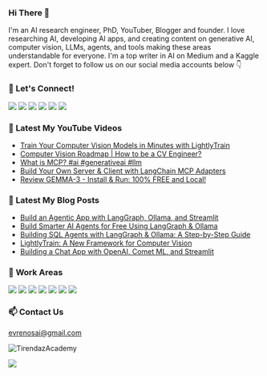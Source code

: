 ### Hi There 👋

I'm an AI research engineer, PhD, YouTuber, Blogger and founder. I love researching AI, developing AI apps, and creating content on generative AI, computer vision, LLMs, agents, and tools making these areas understandable for everyone. I'm a top writer in AI on Medium and a Kaggle expert. Don't forget to follow us on our social media accounts below 👇

### 🔗 Let's Connect!

[![](https://img.shields.io/badge/YouTube-FF0000?style=plastic&logo=youtube&logoColor=white)](https://www.youtube.com/c/TirendazAcademy)
[![](https://img.shields.io/badge/Medium-000000?&style=plastic&logo=medium&logoColor=white)](https://tirendazacademy.medium.com)
[![](https://img.shields.io/badge/LinkedIn-0A66C2?style=plastic&logo=linkedin&logoColor=white)](https://www.linkedin.com/in/tirendaz-academy/)
[![](https://img.shields.io/badge/Twitter-darkgreen?&style=plastic&logo=twitter&logoColor=white)](https://www.twitter.com/TirendazAcademy)
[![](https://img.shields.io/badge/Instagram-32012F?style=plastic&logo=instagram&logoColor=white)](https://www.instagram.com/TirendazAcademy)
[![](https://img.shields.io/badge/Kaggle-darkblue?style=plastic&logo=Kaggle&logoColor=white)](https://www.kaggle.com/TirendazAcademy)


<!-- 
[![](https://img.shields.io/badge/TikTok-000000?style=plastic&logo=tiktok&logoColor=white)](https://www.tiktok.com/TirendazAcademy)
[![](https://img.shields.io/badge/Reddit-FF4500?style=plastic&logo=reddit&logoColor=white)](https://www.reddit.com/user/TirendazAcademy)
[![](https://img.shields.io/badge/Stackoverflow-F58025?style=plastic&logo=stackoverflow&logoColor=white)](https://stackoverflow.com/users/18967083/tirendaz-academy)
[![](https://img.shields.io/badge/Quora-B92B27?&style=plastic&logo=Quora&logoColor=white)](https://www.quora.com/profile/Tirendaz-Academy)
-->

### 📌 Latest My YouTube Videos

<!-- YOUTUBE:START -->
- [Train Your Computer Vision Models in Minutes with LightlyTrain](https://www.youtube.com/watch?v=CtvX6yjUA_k)
- [Computer Vision Roadmap | How to be a CV Engineer?](https://www.youtube.com/watch?v=ootGbyHohQs)
- [What is MCP? #ai #generativeai #llm](https://www.youtube.com/shorts/XX4DcAcee9o)
- [Build Your Own Server &amp; Client with LangChain MCP Adapters](https://www.youtube.com/watch?v=RjalY4oRPtc)
- [Review GEMMA-3 - Install &amp; Run: 100% FREE and Local!](https://www.youtube.com/watch?v=kQDwA1Z8f6k)
<!-- YOUTUBE:END -->

### 🚀 Latest My Blog Posts

<!-- BLOG-POST-LIST:START -->
- [Build an Agentic App with LangGraph, Ollama, and Streamlit](https://medium.com/data-science-collective/build-an-agentic-app-with-langgraph-ollama-and-streamlit-258f393bd572?source=rss-b5cbb779640e------2)
- [Build Smarter AI Agents for Free Using LangGraph &amp; Ollama](https://medium.com/data-science-collective/build-smarter-ai-agents-for-free-using-langgraph-ollama-9096ad7952aa?source=rss-b5cbb779640e------2)
- [Building SQL Agents with LangGraph &amp; Ollama: A Step-by-Step Guide](https://levelup.gitconnected.com/building-sql-agents-with-langgraph-ollama-a-step-by-step-guide-2948703eef63?source=rss-b5cbb779640e------2)
- [LightlyTrain: A New Framework for Computer Vision](https://medium.com/data-science-collective/lightlytrain-a-new-framework-for-computer-vision-1b71d988789b?source=rss-b5cbb779640e------2)
- [Building a Chat App with OpenAI, Comet ML, and Streamlit](https://pub.towardsai.net/building-a-chat-app-with-openai-comet-ml-and-streamlit-31672dcd9cc6?source=rss-b5cbb779640e------2)
<!-- BLOG-POST-LIST:END -->

<!--

### 🔗 Let's Connect! (Turkish)

[![](https://img.shields.io/badge/YouTube-FF0000?style=plastic&logo=youtube&logoColor=white)](https://www.youtube.com/c/tirendazakademi)
[![](https://img.shields.io/badge/Medium-000000?&style=plastic&logo=medium&logoColor=white)](https://tirendazakademi.medium.com)
[![](https://img.shields.io/badge/Instagram-E4405F?style=plastic&logo=instagram&logoColor=white)](https://www.instagram.com/AkademiTirendaz)
[![](https://img.shields.io/badge/Twitter-1DA1F2?&style=plastic&logo=twitter&logoColor=white)](https://www.twitter.com/TirendazAkademi)
[![](https://img.shields.io/badge/TikTok-000000?style=plastic&logo=tiktok&logoColor=white)](https://www.tiktok.com/TirendazAkademi)
[![](https://img.shields.io/badge/Udemy-A435F0?style=plastic&logo=udemy&logoColor=white)](https://www.udemy.com/user/tirendaz-akademi-2)

<!--

### 📌 Latest YouTube Videos (Turkish)

<!-- YOUTUBETR:START 
- [LangChain: Models | Python ile Üretken Yapay Zeka - 3](https://www.youtube.com/watch?v=1nplHeGQFBM)
- [LangChain: Çalışma Ortamının Kurulumu | Python ile Üretken Yapay Zeka - 2](https://www.youtube.com/watch?v=T1ENn59Ow3I)
- [Generative AI için LangChain | Python ile Üretken Yapay Zeka - 1](https://www.youtube.com/watch?v=xd8b8-nLIpg)
- [ÜRETKEN YAPAY ZEKA&#39;nın &lpar;Generative AI&rpar; Gücünü Keşfet - 2](https://www.youtube.com/watch?v=Yw-UFYOBIZ0)
- [Yeni Rüzgar ÜRETKEN YAPAY ZEKA  🔥 Generative AI Nedir Giriş](https://www.youtube.com/watch?v=l0OAbS6aSyw)
<!-- YOUTUBETR:END 



### 🚀 Latest Blog Posts (Turkish)
<!-- BLOG-POST-LIST-TR:START 
- [HuggingFace  ile Doğal Dil İşlemeye Giriş](https://tirendazakademi.medium.com/huggingface-ile-do%C4%9Fal-dil-i%CC%87%C5%9Flemeye-giri%C5%9F-719717b4a25d?source=rss-e9566c9f34a3------2)
- [2023 Veri Bilimi Trendleri ve Maaşları](https://tirendazakademi.medium.com/2023-veri-bilimi-maa%C5%9Flar%C4%B1-711fc01f0f09?source=rss-e9566c9f34a3------2)
- [Keras ile Model Kaydetme &amp; Yükleme](https://tirendazakademi.medium.com/keras-ile-derin-%C3%B6%C4%9Frenme-modellerini-kaydetme-y%C3%BCkleme-2cdffded5bb3?source=rss-e9566c9f34a3------2)
- [ChatGPT Günlük Hayatta Nasıl Kullanılır?](https://tirendazakademi.medium.com/chatgpt-nas%C4%B1l-kullan%C4%B1l%C4%B1r-68ed2971ff?source=rss-e9566c9f34a3------2)
- [Keras Subclassing API ile Derin Öğrenme Modelleri Kurma](https://tirendazakademi.medium.com/keras-subclassing-api-ile-derin-%C3%B6%C4%9Frenme-modelleri-kurma-358255e4c2e9?source=rss-e9566c9f34a3------2)
<!-- BLOG-POST-LIST-TR:END 

-->

### 🤖 **Work Areas**

[![](https://img.shields.io/badge/GenAI-31C6D4?style=plastic&logo=WhenIWork&logoColor=white)]()
[![](https://img.shields.io/badge/DataScience-9A1663?style=plastic&logo=WhenIWork&logoColor=white)]()
[![](https://img.shields.io/badge/MachineLearning-DC5F00?style=plastic&logo=WhenIWork&logoColor=white)]()
[![](https://img.shields.io/badge/DeepLearning-000000?style=plastic&logo=WhenIWork&logoColor=white)]()
[![](https://img.shields.io/badge/DataEngineering-367E18?style=plastic&logo=WhenIWork&logoColor=white)]()
[![](https://img.shields.io/badge/MLOps-0F3460?style=plastic&logo=WhenIWork&logoColor=white)]()
[![](https://img.shields.io/badge/CloudComputing-D61C4E?style=plastic&logo=WhenIWork&logoColor=white)]()

<!--
[![](https://img.shields.io/badge/Bioinformatics-59CE8F?style=plastic&logo=WhenIWork&logoColor=white)]()
[![](https://img.shields.io/badge/Programming-EB1D36?style=plastic&logo=WhenIWork&logoColor=white)]()
-->

### 📫 Contact Us

evrenosai@gmail.com

<img src="https://komarev.com/ghpvc/?username=TirendazAcademy" alt="TirendazAcademy" /> 

[![](https://img.shields.io/github/followers/TirendazAcademy?style=social)](https://www.github.com/TirendazAcademy)  



<!--

**TirendazAcademy/TirendazAcademy** is a ✨ _special_ ✨ repository because its `README.md` (this file) appears on your GitHub profile.

![Tirendaz Academy's GitHub Stats](https://github-readme-stats.vercel.app/api?username=TirendazAcademy&show_icons=true)

Here are some ideas to get you started:

<p align="left"> </p>

- 🔭 I’m currently working on ...
- 🌱 I’m currently learning ...
- 👯 I’m looking to collaborate on ...
- 🤔 I’m looking for help with ...
- 💬 Ask me about ...
- 📫 How to reach me: ...
- 😄 Pronouns: ...
- ⚡ Fun fact: ...

-->

